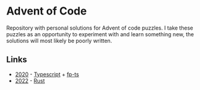 # Advent of Code

Repository with personal solutions for Advent of code puzzles.
I take these puzzles as an opportunity to experiment with and learn something new, the solutions will most likely be poorly written.

## Links

- [2020](2020) - [Typescript](https://www.typescriptlang.org/) + [fp-ts](https://github.com/gcanti/fp-ts)
- [2022](2022) - [Rust](https://www.rust-lang.org/)